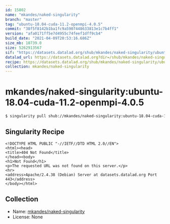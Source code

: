 ```yaml
---
id: 15802
name: "mkandes/naked-singularity"
branch: "master"
tag: "ubuntu-18.04-cuda-11.2-openmpi-4.0.5"
commit: "38f5f8142b1ba1fc9a5907448633813e1c7b4ff1"
version: "afa0171ff5e7d4955c74feef1dff9cb4"
build_date: "2021-04-09T20:53:16.686Z"
size_mb: 10739.0
size: 5262913567
sif: "https://datasets.datalad.org/shub/mkandes/naked-singularity/ubuntu-18.04-cuda-11.2-openmpi-4.0.5/2021-04-09-38f5f814-afa0171f/afa0171ff5e7d4955c74feef1dff9cb4.sif"
datalad_url: https://datasets.datalad.org?dir=/shub/mkandes/naked-singularity/ubuntu-18.04-cuda-11.2-openmpi-4.0.5/2021-04-09-38f5f814-afa0171f/
recipe: https://datasets.datalad.org/shub/mkandes/naked-singularity/ubuntu-18.04-cuda-11.2-openmpi-4.0.5/2021-04-09-38f5f814-afa0171f/Singularity
collection: mkandes/naked-singularity
---
```


# mkandes/naked-singularity:ubuntu-18.04-cuda-11.2-openmpi-4.0.5

```bash
$ singularity pull shub://mkandes/naked-singularity:ubuntu-18.04-cuda-11.2-openmpi-4.0.5
```

## Singularity Recipe

```singularity
<!DOCTYPE HTML PUBLIC "-//IETF//DTD HTML 2.0//EN">
<html><head>
<title>404 Not Found</title>
</head><body>
<h1>Not Found</h1>
<p>The requested URL was not found on this server.</p>
<hr>
<address>Apache/2.4.38 (Debian) Server at datasets.datalad.org Port 443</address>
</body></html>
```

## Collection

 - Name: [mkandes/naked-singularity](https://github.com/mkandes/naked-singularity)
 - License: None

